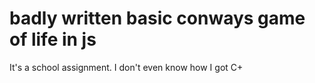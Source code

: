 # badly written basic conways game of life in js
 It's a school assignment. I don't even know how I got C+
